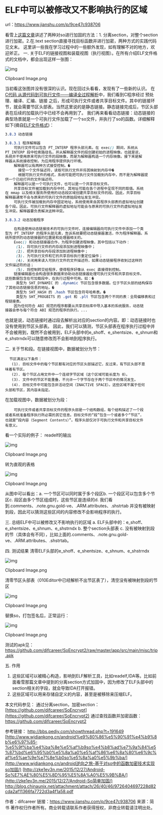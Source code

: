 # ELF中可以被修改又不影响执行的区域

url：https://www.jianshu.com/p/9ce47c938706

看雪上[这篇文章](http://bbs.pediy.com/showthread.php?t=191649)讲述了两种对so进行加固的方法：1. 分离section，对整个section进行加密。2.在.text section直接寻找目标函数并进行加密，两种方式的实践代码见文末。
 这里讲一些我在学习过程中的一些额外发现，如有理解不对的地方，欢迎斧正。
 一. 关于ELF的链接视图和装载视图（执行视图）。在所有介绍ELF文件格式的文档中，都会出现这样一张图：

![img](https:////upload-images.jianshu.io/upload_images/1784193-fcbd44c59c780cac.png!small?imageMogr2/auto-orient/strip|imageView2/2/w/362/format/webp)

Clipboard Image.png


 当初看这张图并没有很深的认识。现在回过头看看，发现有了一些新的认识。
 在[C代码 从源代码到可执行文件——编译全过程解析](https://www.jianshu.com/p/8dc5b0689b53)中，我们看到C程序经过 预处理、编译、汇编、链接 之后，形成可执行文件或者共享目标文件。其中的链接环节，就会需要节区头部表。当然这里说的是静态链接。静态链接完成后，节区头部表在后续的加载执行中已经不会再用到了。
 我们再来看看动态链接：动态链接的典型场景就是一个可执行文件加载了一个so文件，并执行了so的函数。详细解释如下(摘自[ELF文件格式](http://blog.chinaunix.net/attachment/attach/26/40/46/9726404697228d82cda2af11366fa7722d3a4f1a58.pdf))：





```css
3.8.3 动态链接

3.8.3.1 程序解释器 
    可执行文件可以包含 PT_INTERP 程序头部元素。在 exec() 期间，系统从
PT_INTERP 段中检索路径名，并从解释器文件的段创建初始的进程映像。也就是说，
系统并不使用原来可执行文件的段映像，而是为解释器构造一个内存映像。接下来是解
释器从系统接收控制，为应用程序提供执行环境。 
    解释器可以有两种方式接受控制。� 
      接受一个文件描述符，读取可执行文件并将其映射到内存中� 
      根据可执行文件的格式，系统可能把可执行文件加载到内存中，而不是为解释器提
供一个已经打开的文件描述符。 
    解释器可以是一个可执行文件，也可以是一个共享目标文件。 
    共享目标文件被加载到内存中时，其地址可能在各个进程中呈现不同的取值。系统
在 mmap 以及相关服务所使用的动态段区域创建共享目标文件的段。因此，共享目标
解释器通常不会与原来的可执行文件的原始段地址发生冲突。 
    可执行文件被加载到内存中固定地址，系统使用来自其程序头部表的虚拟地址创建
各个段。因此，可执行文件解释器的虚拟地址可能会与原来的可执行文件的虚拟地址发
生冲突。解释器要负责解决这种冲突。

3.8.3.2 动态加载程序 

    在构造使用动态链接技术的可执行文件时，连接编辑器向可执行文件中添加一个类
型为 PT_INTERP 的程序头部元素，告诉系统要把动态链接器激活，作为程序解释器。系
统所提供的动态链接器的位置是和处理器相关的。 
    Exec() 和动态链接器合作，为程序创建进程映像，其中包括以下动作：
     (1). 将可执行文件的内存段添加到进程映像中；
     (2). 把共享目标内存段添加到进程映像中； 
     (3). 为可执行文件和它的共享目标执行重定位操作； 
     (4). 关闭用来读入可执行文件的文件描述符，如果动态链接程序收到过这样的
文件描述符的话；
     (5). 将控制转交给程序，使得程序好像从 exec 直接得到控制。 
    链接编辑器也会构造很多数据来协助动态链接器处理可执行文件和共享目标文件。
这些数据包含在可加载段中，在执行过程中可用。如：�
     类型为 SHT_DYNAMIC 的 .dynamic 节区包含很多数据。位于节区头部的结构保存
了其他动态链接信息的地址。� 
     类型为 SHT_HASH 的 .hash 节区包含符号哈希表。� 
     类型为 SHT_PROGBITS 的 .got 和 .plt 节区包含两个不同的表：全局偏移表和过
程链接表。 
    因为任何符合 ABI 规范的程序都要从共享目标库中导入基本的系统服务，动态链
接器会参与每个符合 ABI 规范的程序的执行。...
```

也就是说，动态链接时通过段去解析出对应的section的内容。即：动态链接时也没有使用到节区头部表。
 因此，我们可以猜测，节区头部表在程序执行过程中并不会被用到，既然不会被用到，ELF头部中的e_shoff、e_shentsize、e_shnum和e_shstrndx可以随意修改而不会影响到程序执行。

二. 关于节和段。在链接视图中，数据被划分为节：



```undefined
  节区满足以下条件：
   (1). 目标文件中的每个节区都有对应的节区头部描述它，反过来，有节区头部不意
味着有节区。
   (2). 每个节区占用文件中一个连续字节区域（这个区域可能长度为 0）。 
   (3). 文件中的节区不能重叠，不允许一个字节存在于两个节区中的情况发生。 
   (4). 目标文件中可能包含非活动空间（INACTIVE SPACE）。这些区域不属于任何
头部和节区，其内容未指定。
```

在加载视图中，数据被划分为段：



```undefined
    可执行文件或者共享目标文件的程序头部是一个结构数组，每个结构描述了一个段
或者系统准备程序执行所必需的其它信息。目标文件的“段”包含一个或者多个“节区”，
也就是“段内容（Segment Contents）”。程序头部仅对于可执行文件和共享目标文件
有意义。
```

看一个实际的例子：
 readelf的输出



![img](https:////upload-images.jianshu.io/upload_images/1784193-f7b0028c366d85c3.png!small?imageMogr2/auto-orient/strip|imageView2/2/w/690/format/webp)

Clipboard Image.png

转为直观的表格



![img](https:////upload-images.jianshu.io/upload_images/1784193-81e6460b5f059ac4.png!small?imageMogr2/auto-orient/strip|imageView2/2/w/626/format/webp)

Clipboard Image.png

从图中可以看出：a. 一个节区可以同时属于多个段区b. 一个段区可以包含多个节区c. 段区由多个节区组成时，这些节区是连续的d. 我们看到.comments、.note.gnu.gold-ve、.ARM.attributes、.shstrtab 并没有被映射到段，因此可以猜测这些区间的内容修改不会影响程序的执行。

三. 总结ELF中可以被修改又不影响执行的区域
 a. ELF头部中的：e_shoff、e_shentsize、e_shnum、e_shstrndx
 b. 整个section头部表
 c. 没有被映射到段的节（具体会有不同），比如上面的.comments、.note.gnu.gold-ve、.ARM.attributes、.shstrtab。

四. 测试结果
 清零ELF头部的e_shoff、e_shentsize、e_shnum、e_shstrndx



![img](https:////upload-images.jianshu.io/upload_images/1784193-c2eed38efe95b65c.png!small?imageMogr2/auto-orient/strip|imageView2/2/w/618/format/webp)

Clipboard Image.png



清零节区头部表（010Editor中已经解析不出节区表了），清空没有被映射到段的节区



![img](https:////upload-images.jianshu.io/upload_images/1784193-97efe1ea6afaebec.png!small?imageMogr2/auto-orient/strip|imageView2/2/w/621/format/webp)

Clipboard Image.png

替换so，打包签名后，正常运行：



![img](https:////upload-images.jianshu.io/upload_images/1784193-360e84d4fc4fc571.png!small?imageMogr2/auto-orient/strip|imageView2/2/w/634/format/webp)

Clipboard Image.png

测试的apk见：
 https://github.com/difcareer/SoEncrypt2/raw/master/app/src/main/misc/trip.apk

五. 作用

1. 这些区域可以被精心构造，影响到ELF解析工具，比如readelf,IDA等。比如前面看雪那篇文章中提到的分离section方式加固中，因为修改了ELF头部中的section相关的字段，就会导致IDA打开报错。
2. 这些区域可以用来存储自定义的内容，甚至是被移除来压缩ELF。

本文代码参见：
 通过分离section，加密section：[https://github.com/difcareer/SoEncrypt](https://github.com/difcareer/SoEncrypt2)
 通过查找函数并加密函数：https://github.com/difcareer/SoEncrypt2

参考链接：
 http://bbs.pediy.com/showthread.php?t=191649
 [http://www.wjdiankong.cn/android%e9%80%86%e5%90%91%e4%b9%8b%e6%97%85-%e5%9f%ba%e4%ba%8e%e5%af%b9so%e4%b8%ad%e7%9a%84%e5%87%bd%e6%95%b0%e5%8a%a0%e5%af%86%e6%8a%80%e6%9c%af%e5%ae%9e%e7%8e%b0so%e5%8a%a0%e5%9b%ba/](http://www.wjdiankong.cn/android逆向之旅-基于对so中的函数加密技术实现so加固/)
 [http://zke1ev3n.me/2015/12/27/Android-So%E7%AE%80%E5%8D%95%E5%8A%A0%E5%9B%BA/](http://zke1ev3n.me/2015/12/27/Android-So简单加固/)
 http://blog.chinaunix.net/attachment/attach/26/40/46/9726404697228d82cda2af11366fa7722d3a4f1a58.pdf



作者：difcareer
链接：https://www.jianshu.com/p/9ce47c938706
来源：简书
著作权归作者所有。商业转载请联系作者获得授权，非商业转载请注明出处。